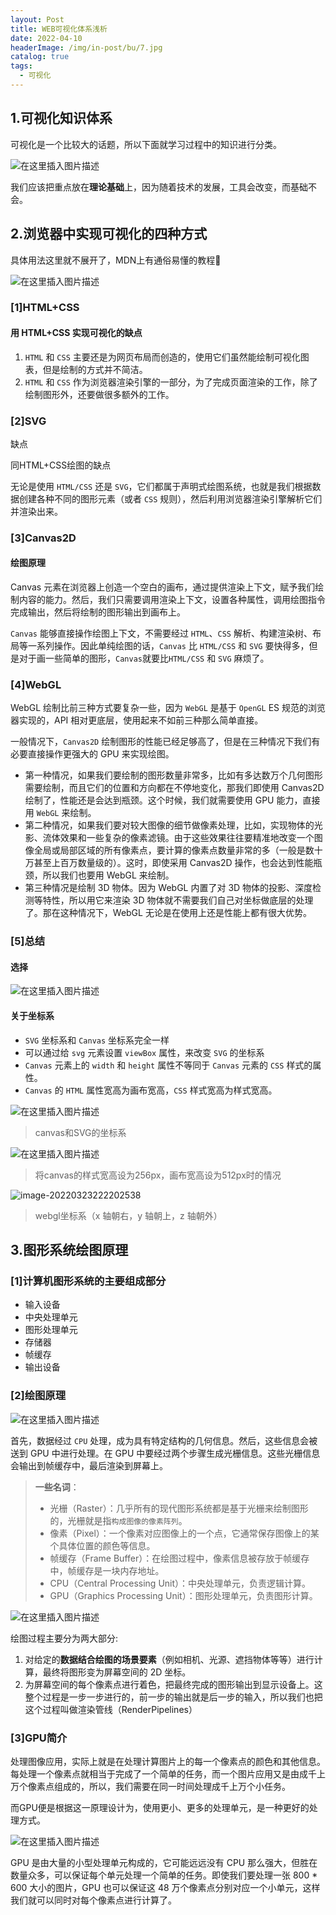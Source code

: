 ```yaml
---
layout: Post
title: WEB可视化体系浅析
date: 2022-04-10
headerImage: /img/in-post/bu/7.jpg
catalog: true
tags:
  - 可视化
---
```

## 1.可视化知识体系

可视化是一个比较大的话题，所以下面就学习过程中的知识进行分类。

![在这里插入图片描述](https://img-blog.csdnimg.cn/3edb15021f4f466391491c1b4e0291a4.png)



我们应该把重点放在**理论基础**上，因为随着技术的发展，工具会改变，而基础不会。

## 2.浏览器中实现可视化的四种方式

具体用法这里就不展开了，MDN上有通俗易懂的教程👀

![在这里插入图片描述](https://img-blog.csdnimg.cn/9219f5c746734599a13076ba3de752e3.png)


### [1]HTML+CSS

#### 用 HTML+CSS 实现可视化的缺点

1. `HTML` 和 `CSS` 主要还是为网页布局而创造的，使用它们虽然能绘制可视化图表，但是绘制的方式并不简洁。
2. `HTML` 和 `CSS` 作为浏览器渲染引擎的一部分，为了完成页面渲染的工作，除了绘制图形外，还要做很多额外的工作。

### [2]SVG

缺点

同HTML+CSS绘图的缺点

无论是使用 `HTML/CSS` 还是 `SVG`，它们都属于声明式绘图系统，也就是我们根据数据创建各种不同的图形元素（或者 `CSS` 规则），然后利用浏览器渲染引擎解析它们并渲染出来。

### [3]Canvas2D

#### 绘图原理

Canvas 元素在浏览器上创造一个空白的画布，通过提供渲染上下文，赋予我们绘制内容的能力。然后，我们只需要调用渲染上下文，设置各种属性，调用绘图指令完成输出，然后将绘制的图形输出到画布上。

`Canvas` 能够直接操作绘图上下文，不需要经过 `HTML`、`CSS` 解析、构建渲染树、布局等一系列操作。因此单纯绘图的话，`Canvas` 比 `HTML/CSS` 和 `SVG` 要快得多，但是对于画一些简单的图形，`Canvas`就要比`HTML/CSS` 和 `SVG` 麻烦了。

### [4]WebGL

WebGL 绘制比前三种方式要复杂一些，因为 `WebGL` 是基于 `OpenGL` ES 规范的浏览器实现的，API 相对更底层，使用起来不如前三种那么简单直接。

一般情况下，`Canvas2D` 绘制图形的性能已经足够高了，但是在三种情况下我们有必要直接操作更强大的 GPU 来实现绘图。

- 第一种情况，如果我们要绘制的图形数量非常多，比如有多达数万个几何图形需要绘制，而且它们的位置和方向都在不停地变化，那我们即使用 Canvas2D 绘制了，性能还是会达到瓶颈。这个时候，我们就需要使用 GPU 能力，直接用 `WebGL` 来绘制。
- 第二种情况，如果我们要对较大图像的细节做像素处理，比如，实现物体的光影、流体效果和一些复杂的像素滤镜。由于这些效果往往要精准地改变一个图像全局或局部区域的所有像素点，要计算的像素点数量非常的多（一般是数十万甚至上百万数量级的）。这时，即使采用 Canvas2D 操作，也会达到性能瓶颈，所以我们也要用 WebGL 来绘制。
- 第三种情况是绘制 3D 物体。因为 WebGL 内置了对 3D 物体的投影、深度检测等特性，所以用它来渲染 3D 物体就不需要我们自己对坐标做底层的处理了。那在这种情况下，WebGL 无论是在使用上还是性能上都有很大优势。



### [5]总结

#### 选择

![在这里插入图片描述](https://img-blog.csdnimg.cn/1f0dd367b2eb4ae1ae33d4555d71367a.png)


#### 关于坐标系

- `SVG` 坐标系和 `Canvas` 坐标系完全一样
- 可以通过给 `svg` 元素设置 `viewBox` 属性，来改变 `SVG` 的坐标系
- `Canvas` 元素上的 `width` 和 `height` 属性不等同于 `Canvas` 元素的 `CSS` 样式的属性。
- `Canvas` 的 `HTML` 属性宽高为画布宽高，`CSS` 样式宽高为样式宽高。

![在这里插入图片描述](https://img-blog.csdnimg.cn/d6a9d84921aa4c1e814a8af4f9edfeb7.png)


> canvas和SVG的坐标系

![在这里插入图片描述](https://img-blog.csdnimg.cn/02d725e84eb145c88b2277a43500e5d8.png)


> 将canvas的样式宽高设为256px，画布宽高设为512px时的情况

![image-20220323222202538](https://img-blog.csdnimg.cn/img_convert/5b40d3392fd34795c05633203712eb4c.png)

> webgl坐标系（x 轴朝右，y 轴朝上，z 轴朝外）

## 3.图形系统绘图原理

### [1]计算机图形系统的主要组成部分

- 输入设备
- 中央处理单元
- 图形处理单元
- 存储器
- 帧缓存
- 输出设备

### [2]绘图原理

![在这里插入图片描述](https://img-blog.csdnimg.cn/d489fb4b57c947b7a5c4a44213d0ef33.png)


首先，数据经过 `CPU` 处理，成为具有特定结构的几何信息。然后，这些信息会被送到 GPU 中进行处理。在 GPU 中要经过两个步骤生成光栅信息。这些光栅信息会输出到帧缓存中，最后渲染到屏幕上。

> **一些名词**：
>
> - 光栅（Raster）：几乎所有的现代图形系统都是基于光栅来绘制图形的，光栅就是指`构成图像的像素阵列`。
> - 像素（Pixel）：一个像素对应图像上的一个点，它通常保存图像上的某个具体位置的颜色等信息。
> - 帧缓存（Frame Buffer）：在绘图过程中，像素信息被存放于帧缓存中，帧缓存是一块内存地址。
> - CPU（Central Processing  Unit）：中央处理单元，负责逻辑计算。
> - GPU（Graphics Processing Unit）：图形处理单元，负责图形计算。

![在这里插入图片描述](https://img-blog.csdnimg.cn/bb36740765b24534b68734167da57937.png)


绘图过程主要分为两大部分:

1. 对给定的**数据结合绘图的场景要素**（例如相机、光源、遮挡物体等等）进行计算，最终将图形变为屏幕空间的 2D 坐标。
2. 为屏幕空间的每个像素点进行着色，把最终完成的图形输出到显示设备上。这整个过程是一步一步进行的，前一步的输出就是后一步的输入，所以我们也把这个过程叫做渲染管线（RenderPipelines）

### [3]GPU简介

处理图像应用，实际上就是在处理计算图片上的每一个像素点的颜色和其他信息。每处理一个像素点就相当于完成了一个简单的任务，而一个图片应用又是由成千上万个像素点组成的，所以，我们需要在同一时间处理成千上万个小任务。

而GPU便是根据这一原理设计为，使用更小、更多的处理单元，是一种更好的处理方式。

![在这里插入图片描述](https://img-blog.csdnimg.cn/4372e84490404f489dc3d0680cc18b37.png)


GPU  是由大量的小型处理单元构成的，它可能远远没有 CPU 那么强大，但胜在数量众多，可以保证每个单元处理一个简单的任务。即使我们要处理一张 800 * 600 大小的图片，GPU 也可以保证这 48 万个像素点分别对应一个小单元，这样我们就可以同时对每个像素点进行计算了。